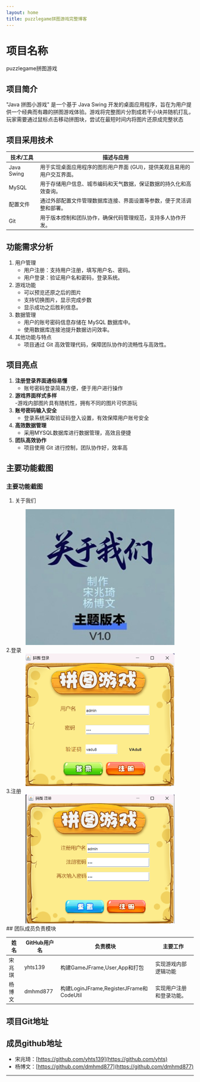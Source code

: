 ```yaml
---
layout: home
title: puzzlegame拼图游戏完整博客
---
```


# 项目名称
puzzlegame拼图游戏

## 项目简介
"Java 拼图小游戏" 是一个基于 Java Swing 开发的桌面应用程序，旨在为用户提供一个经典而有趣的拼图游戏体验。游戏将完整图片分割成若干小块并随机打乱，玩家需要通过鼠标点击移动拼图块，尝试在最短时间内将图片还原成完整状态

## 项目采用技术

|技术/工具|描述与应用|
|-|-|
|Java Swing|用于实现桌面应用程序的图形用户界面 (GUI)，提供美观且易用的用户交互界面。|
|MySQL|用于存储用户信息、城市编码和天气数据，保证数据的持久化和高效查询。|
|配置文件| 通过外部配置文件管理数据库连接、界面设置等参数，便于灵活调整和部署。|
|Git| 用于版本控制和团队协作，确保代码管理规范，支持多人协作开发。|
## 功能需求分析
1. 用户管理
    - 用户注册：支持用户注册，填写用户名、密码。
    - 用户登录：验证用户名和密码，登录系统。
2. 游戏功能
    - 可以预览还原之后的图片
    - 支持切换图片，显示完成步数
    - 显示成功之后胜利信息。
4. 数据管理
    - 用户的账号密码信息存储在 MySQL 数据库中。
    - 使用数据库连接池提升数据访问效率。
5. 其他功能与特点
    - 项目通过 Git 高效管理代码，保障团队协作的流畅性与高效性。
## 项目亮点
1. **注册登录界面通俗易懂**  
   - 账号密码登录简易方便，便于用户进行操作
2. **游戏界面样式多样**  
   -游戏内部图片具有随机性，拥有不同的图片可供游玩
3. **账号密码输入安全**  
   - 登录系统采取验证码登入设置，有效保障用户账号安全
4. **高效数据管理**  
   - 采用MYSQL数据库进行数据管理，高效且便捷
5. **团队高效协作**  
   - 项目使用 Git 进行控制，团队协作好，效率高
## 主要功能截图

### 主要功能截图
1. 关于我们
  <div align="center">
    <img src="image/about.jpg" alt="关于我们" width="400">
  </div>
2.登录
<div align="center">
    <img src="image/登录.png" alt="登录" width="400">
  </div>
  3.注册
  <div align="center">
    <img src="image/注册.png" alt="注册" width="400">
  </div>
## 团队成员负责模块

|姓名|GitHub用户名|负责模块|主要工作|
|-|-|-|-|
|宋兆琪|yhts139|构建GameJFrame,User,App和打包|实现游戏内部逻辑功能|
|杨博文|dmhmd877|构建LoginJFrame,RegisterJFrame和CodeUtil|实现用户注册和登录功能。|
## 项目Git地址


## 成员github地址
- 宋兆琦：[https://github.com/yhts139](https://github.com/yhts)
- 杨博文：[https://github.com/dmhmd877](https://github.com/dmhmd877)

---

